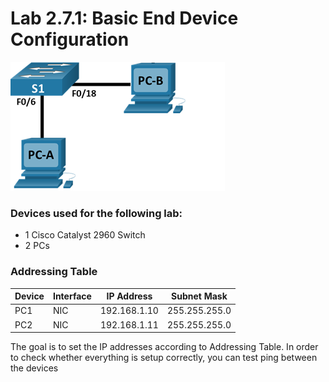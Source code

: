 # Lab 2.7.1: Basic End Device Configuration

![Topology](Pasted%20image%2020250612231056.png)

### Devices used for the following lab:
* 1 Cisco Catalyst 2960 Switch
* 2 PCs

### Addressing Table

| Device | Interface | IP Address   | Subnet Mask   |
| ------ | --------- | ------------ | ------------- |
| PC1    | NIC       | 192.168.1.10 | 255.255.255.0 |
| PC2    | NIC       | 192.168.1.11 | 255.255.255.0 |

The goal is to set the IP addresses according to Addressing Table. In order to check whether everything is setup correctly, you can test ping between the devices